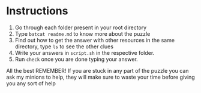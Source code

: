 # Instructions 

1. Go through each folder present in your root directory
2. Type `batcat readme.md` to know more about the puzzle
3. Find out how to get the answer with other resources in the same directory, type `ls` to see the other clues 
4. Write your answers in `script.sh` in the respective folder.
5. Run `check` once you are done typing your answer. 

All the best
REMEMBER!
If you are stuck in any part of the puzzle you can ask my minions to help, they will make sure to waste your time before giving you any sort of help